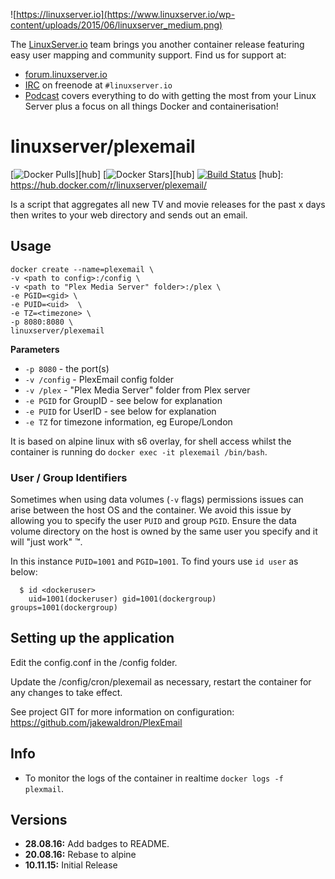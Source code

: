 ![https://linuxserver.io](https://www.linuxserver.io/wp-content/uploads/2015/06/linuxserver_medium.png)

The [LinuxServer.io](https://linuxserver.io) team brings you another container release featuring easy user mapping and community support. Find us for support at:
* [forum.linuxserver.io](https://forum.linuxserver.io)
* [IRC](https://www.linuxserver.io/index.php/irc/) on freenode at `#linuxserver.io`
* [Podcast](https://www.linuxserver.io/index.php/category/podcast/) covers everything to do with getting the most from your Linux Server plus a focus on all things Docker and containerisation!

# linuxserver/plexemail
[![Docker Pulls](https://img.shields.io/docker/pulls/linuxserver/plexemail.svg)][hub]
[![Docker Stars](https://img.shields.io/docker/stars/linuxserver/plexemail.svg)][hub]
[![Build Status](http://jenkins.linuxserver.io:8080/buildStatus/icon?job=Dockers/LinuxServer.io/linuxserver-plexemail)](http://jenkins.linuxserver.io:8080/job/Dockers/job/LinuxServer.io/job/linuxserver-plexemail/)
[hub]: https://hub.docker.com/r/linuxserver/plexemail/

Is a script that aggregates all new TV and movie releases for the past x days then writes to your web directory and sends out an email.

## Usage

```
docker create --name=plexemail \
-v <path to config>:/config \
-v <path to "Plex Media Server" folder>:/plex \
-e PGID=<gid> \
-e PUID=<uid>  \
-e TZ=<timezone> \
-p 8080:8080 \
linuxserver/plexemail
```

**Parameters**

* `-p 8080` - the port(s)
* `-v /config` - PlexEmail config folder
* `-v /plex` - "Plex Media Server" folder from Plex server
* `-e PGID` for GroupID - see below for explanation
* `-e PUID` for UserID - see below for explanation
* `-e TZ` for timezone information, eg Europe/London

It is based on alpine linux with s6 overlay, for shell access whilst the container is running do `docker exec -it plexemail /bin/bash`.

### User / Group Identifiers

Sometimes when using data volumes (`-v` flags) permissions issues can arise between the host OS and the container. We avoid this issue by allowing you to specify the user `PUID` and group `PGID`. Ensure the data volume directory on the host is owned by the same user you specify and it will "just work" ™.

In this instance `PUID=1001` and `PGID=1001`. To find yours use `id user` as below:

```
  $ id <dockeruser>
    uid=1001(dockeruser) gid=1001(dockergroup) groups=1001(dockergroup)
```

## Setting up the application 

Edit the config.conf in the /config folder.

Update the /config/cron/plexemail as necessary, restart the container for any changes to take effect.

See project GIT for more information on configuration: https://github.com/jakewaldron/PlexEmail

## Info

* To monitor the logs of the container in realtime `docker logs -f plexmail`.

## Versions

+ **28.08.16:** Add badges to README.
+ **20.08.16:** Rebase to alpine
+ **10.11.15:** Initial Release 
